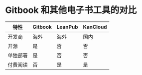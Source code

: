 # Gitbook 和其他电子书工具的对比

| 特性 | Gitbook | LeanPub | KanCloud |
| --- | --- | --- | ---|
| 开发商 | 海外 | 海外 | 国内|
| 开源| 是|否|否|
|单独部署|是|否|否|
|付费阅读|否|是|是|

